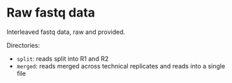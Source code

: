 # Raw fastq data

Interleaved fastq data, raw and provided. 

Directories: 

- `split`: reads split into R1 and R2
- `merged`: reads merged across technical replicates and reads into a single file
